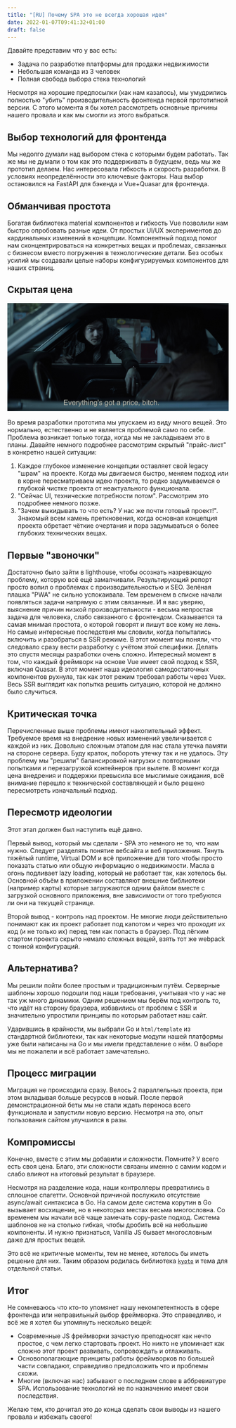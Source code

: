 ```yaml
---
title: "[RU] Почему SPA это не всегда хорошая идея"
date: 2022-01-07T09:41:32+01:00
draft: false
---
```


Давайте представим что у вас есть:

- Задача по разработке платформы для продажи недвижимости
- Небольшая команда из 3 человек
- Полная свобода выбора стека технологий

Несмотря на хорошие предпосылки (как нам казалось), мы умудрились полностью "убить" производительность фронтенда первой прототипной версии.
С этого момента я бы хотел рассмотреть основные причины нашего провала и как мы смогли из этого выбраться.

<!--more-->

## Выбор технологий для фронтенда

Мы недолго думали над выбором стека с которыми будем работать. Так же мы не думали о том как это поддерживать в будущем, ведь мы же прототип делаем. Нас интересовала гибкость и скорость разработки. В условиях неопределённости это ключевые факторы. Наш выбор остановился на FastAPI для бэкенда и Vue+Quasar для фронтенда.

## Обманчивая простота

Богатая библиотека material компонентов и гибкость Vue позволили нам быстро опробовать разные идеи. От простых UI/UX экспериментов до кардинальных изменений в концепции. Компонентный подход помог нам сконцентрироваться на конкретных вещах и проблемах, связанных с бизнесом вместо погружения в технологические детали. Без особых усилий мы создавали целые наборы конфигурируемых компонентов для наших страниц.

## Скрытая цена

![meme](/why-spa-is-not-always-a-good-idea-1.jpg)

Во время разработки прототипа мы упускаем из виду много вещей. Это нормально, естественно и не является проблемой само по себе. Проблема возникает только тогда, когда мы не закладываем это в планы. Давайте немного подробнее рассмотрим скрытый "прайс-лист" в конкретно нашей ситуации:

1. Каждое глубокое изменение концепции оставляет свой legacy "шрам" на проекте. Когда мы двигаемся быстро, меняем подход или в корне пересматриваем идею проекта, то редко задумываемся о глубокой чистке проекта от неактуального функционала.
2. "Сейчас UI, технические потребности потом". Рассмотрим это подробнее немного позже.
3. "Зачем выкидывать то что есть? У нас же почти готовый проект!". Знакомый всем камень преткновения, когда основная концепция проекта обретает чёткие очертания и пора задумываться о более глубоких технических вещах.

## Первые "звоночки"

Достаточно было зайти в lighthouse, чтобы осознать назревающую проблему, которую всё ещё замалчивали. Результирующий репорт просто вопил о проблемах с производительностью и SEO. Зелёная плашка "PWA" не сильно успокаивала. Тем временем в списке начали появляться задачи напрямую с этим связанные. И я вас уверяю, выяснение причин низкой производительности - весьма непростая задача для человека, слабо связанного с фронтендом. Сказывается та самая мнимая простота, о которой говорят и пишут все кому не лень. Но самые интересные последствия мы словили, когда попытались включить и разобраться в SSR режиме. В этот момент мы поняли, что следовало сразу вести разработку с учётом этой специфики. Делать это спустя месяцы разработки очень сложно. Интересный момент в том, что каждый фреймворк на основе Vue имеет свой подход к SSR, включая Quasar. В этот момент наша идеология самодостаточных компонентов рухнула, так как этот режим требовал работы через Vuex. Весь SSR выглядит как попытка решить ситуацию, которой не должно было случиться.

## Критическая точка

Перечисленные выше проблемы имеют накопительный эффект. Требуемое время на внедрение новых изменений увеличивается с каждой из них. Довольно сложным этапом для нас стала утечка памяти на стороне сервера. Буду краток, побороть утечку так и не удалось. Эту проблему мы "решили" балансировкой нагрузки с повторными попытками и перезагрузкой контейнеров при вылете. В момент когда цена внедрения и поддержки превысила все мыслимые ожидания, всё внимание перешло к технической составляющей и было решено пересмотреть изначальный подход.

## Пересмотр идеологии

Этот этап должен был наступить ещё давно.

Первый вывод, который мы сделали - SPA это немного не то, что нам нужно. Следует разделять понятие вебсайта и веб приложения. Тянуть тяжёлый runtime, Virtual DOM и всё приложение для того чтобы просто показать статью или общую информацию о недвижимости. Масла в огонь подливает lazy loading, который не работает так, как хотелось бы. Основной объём в приложении составляют внешние библиотеки (например карты) которые загружаются одним файлом вместе с загрузкой основного приложения, вне зависимости от того требуются ли они на текущей странице.

Второй вывод - контроль над проектом. Не многие люди действительно понимают как их проект работает под капотом и через что проходит их код (и не только их) перед тем как попасть в браузер. Под лёгким стартом проекта скрыто немало сложных вещей, взять тот же webpack с тонной конфигураций.

## Альтернатива?

Мы решили пойти более простым и традиционным путём. Серверные шаблоны хорошо подошли под наши требования, учитывая что у нас не так уж много динамики. Одним решением мы берём под контроль то, что идёт на сторону браузера, избавились от проблем с SSR и значительно упростили принципы по которым работает наш сайт.  

Ударившись в крайности, мы выбрали Go и `html/template` из стандартной библиотеки, так как некоторые модули нашей платформы уже были написаны на Go и мы имели представление о нём. О выборе мы не пожалели и всё работает замечательно.

## Процесс миграции

Миграция не происходила сразу. Велось 2 параллельных проекта, при этом вкладывая больше ресурсов в новый. После первой демонстрационной беты мы не стали ждать переноса всего функционала и запустили новую версию. Несмотря на это, опыт пользования сайтом улучшился в разы.

## Компромиссы

Конечно, вместе с этим мы добавили и сложности. Помните? У всего есть своя цена. Благо, эти сложности связаны именно с самим кодом и слабо влияют на итоговый результат в браузере.

Несмотря на разделение кода, наши контроллеры превратились в сплошное спагетти. Основной причиной послужило отсутствие async/await синтаксиса в Go. На самом деле система корутин в Go вызывает восхищение, но в некоторых местах весьма многословна. Со временем мы начали всё чаще замечать copy-paste подход. Система шаблонов не на столько гибкая, чтобы дробить всё на небольшие компоненты. И нужно признаться, Vanilla JS бывает многословным даже для простых вещей.

Это всё не критичные моменты, тем не менее, хотелось бы иметь решение для них. Таким образом родилась библиотека [`kyoto`](https://github.com/kyoto-framework/kyoto) и тема для отдельной статьи.

## Итог

Не сомневаюсь что кто-то упомянет нашу некомпетентность в сфере фронтенда или неправильный выбор фреймворка. Это справедливо, и всё же я хотел бы упомянуть несколько вещей:

- Современные JS фреймворки зачастую преподносят как нечто простое, с чем легко стартовать проект. Но никто не упоминает как сложно этот проект развивать, сопровождать и отлаживать.
- Основополагающие принципы работы фреймворков по большей части совпадают, справедливо предположить что и проблемы схожи.
- Многие (включая нас) забывают о последнем слове в аббревиатуре SPA. Использование технологий не по назначению имеет свои последствия.

Желаю тем, кто дочитал это до конца сделать свои выводы из нашего провала и избежать своего!
